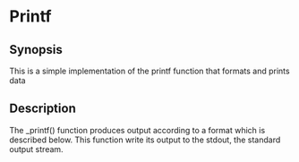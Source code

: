 # **Printf**

**Synopsis**
---
This is a simple implementation of the printf function that formats and prints data

**Description**
---
The \_printf() function produces output according to a format which is described below. This function write its output to the stdout, the standard output stream.

